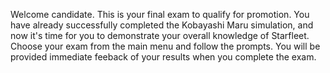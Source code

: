 Welcome candidate. This is your final exam to qualify for promotion. You have already successfully
completed the Kobayashi Maru simulation, and now it's time for you to demonstrate your overall knowledge of
Starfleet. Choose your exam from the main menu and follow the prompts. You will be provided immediate
feeback of your results when you complete the exam.

